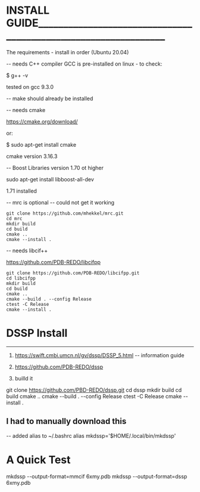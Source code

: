# INSTALL GUIDE_______________________________________________________________

The requirements - install in order (Ubuntu 20.04)

-- needs C++ compiler
GCC is pre-installed on linux - to check:

$ g++ -v

tested on gcc 9.3.0

-- make should already be installed

-- needs cmake

https://cmake.org/download/

or:

$ sudo apt-get install cmake 

cmake version 3.16.3

-- Boost Libraries version 1.70 ot higher

sudo apt-get install libboost-all-dev

1.71 installed

-- mrc is optional -- could not get it working

	git clone https://github.com/mhekkel/mrc.git 
	cd mrc
	mkdir build
	cd build
	cmake ..
	cmake --install .



-- needs libcif++ 

https://github.com/PDB-REDO/libcifpp

	git clone https://github.com/PDB-REDO/libcifpp.git
	cd libcifpp
	mkdir build
	cd build
	cmake ..
	cmake --build . --config Release
	ctest -C Release
	cmake --install .


# DSSP Install
______________________________________________________________________________

1. https://swift.cmbi.umcn.nl/gv/dssp/DSSP_5.html
-- information guide

2. https://github.com/PDB-REDO/dssp

3. builld it

git clone https://github.com/PBD-REDO/dssp.git
cd dssp
mkdir build
cd build
cmake ..
cmake --build . --config Release
ctest -C Release
cmake --install .

## I had to manually download this 

-- added alias to ~/.bashrc
alias mkdssp='$HOME/.local/bin/mkdssp'
##

# A Quick Test

mkdssp --output-format=mmcif 6xmy.pdb
mkdssp --output-format=dssp 6xmy.pdb

